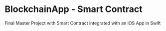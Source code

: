 # BlockchainApp - Smart Contract
Final Master Project with Smart Contract integrated with an iOS App in Swift
